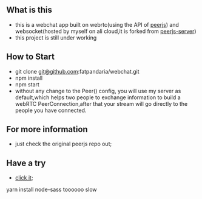## What is this
+ this is a webchat app built on webrtc(using the API of [peerjs](https://github.com/peers/peerjs)) and websocket(hosted by myself on ali cloud,it is forked from [peerjs-server](https://github.com/peers/peerjs-server))
+ this project is still under working
## How to Start
+ git clone git@github.com:fatpandaria/webchat.git 
+ npm install 
+ npm start
+ without any change to the Peer() config, you will use my server as default,which helps two people to exchange information to build a webRTC PeerConnection,after that your stream will go directly to the people you have connected.

## For more information 
+ just check the original peerjs repo out;

## Have a try
+ [click it](https://webchat.yutengrock.com);


yarn install node-sass toooooo slow
